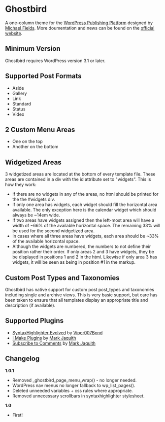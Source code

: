 Ghostbird
==========================

A one-column theme for the [WordPress Publishing Platform](http://wordpress.org/) designed by [Michael Fields](http://wordpress.mfields.org). More doumentation and news can be found on the [official website](http://ghostbird.mfields.org).

Minimum Version
---------------
Ghostbird requires WordPress version 3.1 or later.

Supported Post Formats
----------------------
* Aside
* Gallery
* Link
* Standard
* Status
* Video

2 Custom Menu Areas
-------------------
* One on the top
* Another on the bottom

Widgetized Areas
----------------
3 widgetized areas are located at the bottom of every template file. These areas are contained in a div with the id attribute set to "widgets". This is how they work:

* If there are no widgets in any of the areas, no html should be printed for the the #widgets div.
* If only one area has widgets, each widget should fill the horizontal area available. The only exception here is the calendar widget which should always be ~14em wide.
* If two areas have widgets assigned then the left-most area will have a width of ~66% of the available horizontal space. The remaining 33% will be used for the second widgetized area.
* In cases where all three areas have widgets, each area should be ~33% of the available horizontal space.
* Although the widgets are numbered, the numbers to not define their position rather their order. If only areas 2 and 3 have widgets, they be be displayed in positions 1 and 2 in the html. Likewise if only area 3 has widgets, it will be seen as being in position #1 in the markup.

Custom Post Types and Taxonomies
--------------------------------
Ghostbird has native support for custom post post_types and taxonomies including single and archive views. This is very basic support, but care has been taken to ensure that all templates display an appropriate title and description (if available).

Supported Plugins
-----------------

* [SyntaxHighlighter Evolved](http://www.viper007bond.com/wordpress-plugins/syntaxhighlighter/) by [Viper007Bond](http://www.viper007bond.com/)
* [I Make Plugins](http://txfx.net/wordpress-plugins/i-make-plugins/) by [Mark Jaquith](http://coveredwebservices.com/)
* [Subscribe to Comments](http://txfx.net/wordpress-plugins/subscribe-to-comments/) by [Mark Jaquith](http://coveredwebservices.com/)

Changelog
---------

__1.0.1__
* Removed _ghostbird_page_menu_wrap() - no longer needed.
* WordPress nav menus no longer fallback to wp_list_pages().
* Deleted unneeded variables + css rules where appropriate.
* Removed unnecessary scrollbars in syntaxhighlighter stylesheet.

__1.0__

* First!